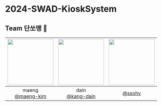 # 2024-SWAD-KioskSystem

## Team 단쏘맹 🍉
|<img src="https://avatars.githubusercontent.com/u/89590797?v=4" width="150" height="150"/>|<img src="https://avatars.githubusercontent.com/u/118244436?v=4" width="150" height="150"/>|<img src="https://avatars.githubusercontent.com/u/109409651?v=4" width="150" height="150"/>|
|:-:|:-:|:-:|
|maeng<br/>[@maeng-kim](https://github.com/maeng-kim)|dain<br/>[@kang-dain](https://github.com/kang-dain)|[@ssohy](https://github.com/ssohy)|
